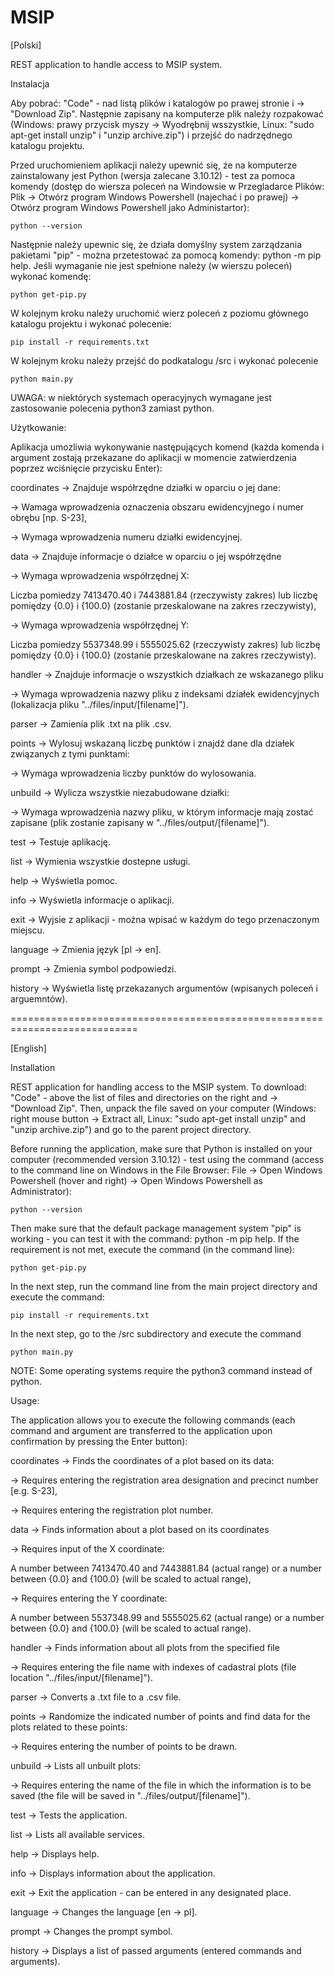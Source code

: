 # MSIP
[Polski]

REST application to handle access to MSIP system.

Instalacja

Aby pobrać: "Code" - nad listą plików i katalogów po prawej stronie i -> "Download Zip". Następnie zapisany na komputerze plik należy rozpakować (Windows: prawy przycisk myszy -> Wyodrębnij wsszystkie, Linux: "sudo apt-get install unzip" i "unzip archive.zip") i przejść do nadrzędnego katalogu projektu.

Przed uruchomieniem aplikacji należy upewnić się, że na komputerze zainstalowany jest Python (wersja zalecane 3.10.12) - test za pomoca komendy (dostęp do wiersza poleceń na Windowsie w Przegladarce Plików: Plik -> Otwórz program Windows Powershell (najechać i po prawej) -> Otwórz program Windows Powershell jako Administartor):

    python --version

Następnie należy upewnic się, że działa domyślny system zarządzania pakietami "pip" - można przetestować za pomocą komendy: python -m pip help. Jeśli wymaganie nie jest spełnione należy (w wierszu poleceń) wykonać komendę: 

    python get-pip.py

W kolejnym kroku należy uruchomić wierz poleceń z poziomu głównego katalogu projektu i wykonać polecenie: 

    pip install -r requirements.txt 

W kolejnym kroku należy przejść do podkatalogu /src i wykonać polecenie 

    python main.py

UWAGA: w niektórych systemach operacyjnych wymagane jest zastosowanie polecenia python3 zamiast python.


Użytkowanie:

Aplikacja umozliwia wykonywanie następujących komend (każda komenda i argument zostają przekazane do aplikacji w momencie zatwierdzenia poprzez wciśnięcie przycisku Enter):

coordinates      -> Znajduje współrzędne działki w oparciu o jej dane:

-> Wamaga wprowadzenia oznaczenia obszaru ewidencyjnego i numer obrębu [np. S-23],

-> Wymaga wprowadzenia numeru działki ewidencyjnej.


data             -> Znajduje informacje o działce w oparciu o jej współrzędne

-> Wymaga wprowadzenia współrzędnej X: 

Liczba pomiedzy 7413470.40 i 7443881.84 (rzeczywisty zakres) lub liczbę pomiędzy {0.0} i {100.0} (zostanie przeskalowane na zakres rzeczywisty),

-> Wymaga wprowadzenia współrzędnej Y: 

Liczba pomiedzy 5537348.99 i 5555025.62 (rzeczywisty zakres) lub liczbę pomiędzy {0.0} i {100.0} (zostanie przeskalowane na zakres rzeczywisty).


handler          -> Znajduje informacje o wszystkich działkach ze wskazanego pliku

-> Wymaga wprowadzenia nazwy pliku z indeksami działek ewidencyjnych (lokalizacja pliku "../files/input/[filename]").


parser           -> Zamienia plik .txt na plik .csv.


points           -> Wylosuj wskazaną liczbę punktów i znajdź dane dla działek związanych z tymi punktami:

-> Wymaga wprowadzenia liczby punktów do wylosowania.


unbuild          -> Wylicza wszystkie niezabudowane działki:

-> Wymaga wprowadzenia nazwy pliku, w którym informacje mają zostać zapisane (plik zostanie zapisany w "../files/output/[filename]").


test             -> Testuje aplikację.


list             -> Wymienia wszystkie dostepne usługi.


help             -> Wyświetla pomoc.


info             -> Wyświetla informacje o aplikacji.


exit             -> Wyjsie z aplikacji - można wpisać w każdym do tego przenaczonym miejscu.


language         -> Zmienia język [pl -> en].


prompt           -> Zmienia symbol podpowiedzi.


history          -> Wyświetla listę przekazanych argumentów (wpisanych poleceń i arguemntów).

============================================================================

[English]

Installation

REST application for handling access to the MSIP system.
To download: "Code" - above the list of files and directories on the right and -> "Download Zip". Then, unpack the file saved on your computer (Windows: right mouse button -> Extract all, Linux: "sudo apt-get install unzip" and "unzip archive.zip") and go to the parent project directory.

Before running the application, make sure that Python is installed on your computer (recommended version 3.10.12) - test using the command (access to the command line on Windows in the File Browser: File -> Open Windows Powershell (hover and right) -> Open Windows Powershell as Administrator):

    python --version

Then make sure that the default package management system "pip" is working - you can test it with the command: python -m pip help. If the requirement is not met, execute the command (in the command line):

    python get-pip.py

In the next step, run the command line from the main project directory and execute the command:

    pip install -r requirements.txt

In the next step, go to the /src subdirectory and execute the command

    python main.py

NOTE: Some operating systems require the python3 command instead of python.

Usage:

The application allows you to execute the following commands (each command and argument are transferred to the application upon confirmation by pressing the Enter button):


coordinates     -> Finds the coordinates of a plot based on its data:

-> Requires entering the registration area designation and precinct number [e.g. S-23],

-> Requires entering the registration plot number.


data            -> Finds information about a plot based on its coordinates

-> Requires input of the X coordinate:

A number between 7413470.40 and 7443881.84 (actual range) or a number between {0.0} and {100.0} (will be scaled to actual range),

-> Requires entering the Y coordinate:

A number between 5537348.99 and 5555025.62 (actual range) or a number between {0.0} and {100.0} (will be scaled to actual range).


handler         -> Finds information about all plots from the specified file

-> Requires entering the file name with indexes of cadastral plots (file location "../files/input/[filename]").


parser          -> Converts a .txt file to a .csv file.


points          -> Randomize the indicated number of points and find data for the plots related to these points:

-> Requires entering the number of points to be drawn.


unbuild         -> Lists all unbuilt plots:

-> Requires entering the name of the file in which the information is to be saved (the file will be saved in "../files/output/[filename]").


test            -> Tests the application.


list            -> Lists all available services.


help            -> Displays help.


info            -> Displays information about the application.


exit            -> Exit the application - can be entered in any designated place.


language        -> Changes the language [en -> pl].


prompt          -> Changes the prompt symbol.


history         -> Displays a list of passed arguments (entered commands and arguments).